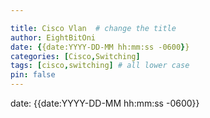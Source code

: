 ```yaml
---

title: Cisco Vlan  # change the title
author: EightBitOni
date: {{date:YYYY-DD-MM hh:mm:ss -0600}}
categories: [Cisco,Switching]
tags: [cisco,switching] # all lower case
pin: false
---
```


date: {{date:YYYY-DD-MM hh:mm:ss -0600}}